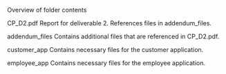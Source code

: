 Overview of folder contents

CP_D2.pdf
Report for deliverable 2. References files in addendum_files.

addendum_files
Contains additional files that are referenced in CP_D2.pdf.

customer_app
Contains necessary files for the customer application.

employee_app
Contains necessary files for the employee application.